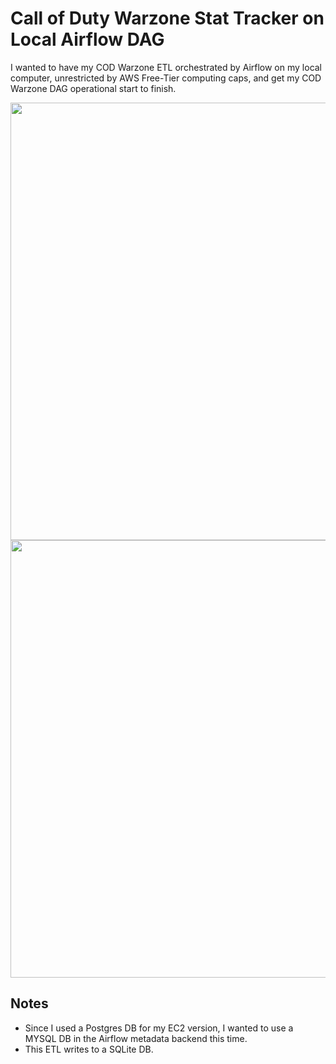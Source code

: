 # Call of Duty Warzone Stat Tracker on Local Airflow DAG #

I wanted to have my COD Warzone ETL orchestrated by Airflow on my local computer, unrestricted by AWS Free-Tier computing caps, and get my COD Warzone DAG operational start to finish.

<img src="https://i.imgur.com/VbNMY0O.png" width="700"/>
    
<img src="https://i.imgur.com/e4yX4BC.png" width="700"/>


## Notes ##
- Since I used a Postgres DB for my EC2 version, I  wanted to use a MYSQL DB in the Airflow metadata backend this time.
- This ETL writes to a SQLite DB.
